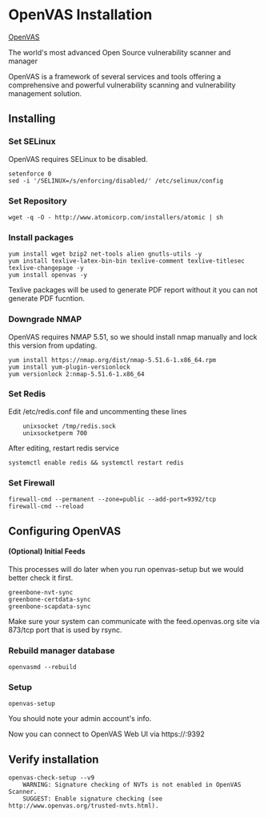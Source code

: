 # OpenVAS Installation
[OpenVAS](http://www.openvas.org)

The world's most advanced Open Source vulnerability scanner and manager

OpenVAS is a framework of several services and tools offering a comprehensive and powerful vulnerability scanning and vulnerability management solution.

## Installing
### Set SELinux

OpenVAS requires SELinux to be disabled.

```
setenforce 0
sed -i '/SELINUX=/s/enforcing/disabled/' /etc/selinux/config
```

### Set Repository

```
wget -q -O - http://www.atomicorp.com/installers/atomic | sh
```

### Install packages
```
yum install wget bzip2 net-tools alien gnutls-utils -y
yum install texlive-latex-bin-bin texlive-comment texlive-titlesec texlive-changepage -y 
yum install openvas -y
```

Texlive packages will be used to generate PDF report without it you can not generate PDF fucntion.

### Downgrade NMAP

OpenVAS requires NMAP 5.51, so we should install nmap manually and lock this version from updating.
```
yum install https://nmap.org/dist/nmap-5.51.6-1.x86_64.rpm
yum install yum-plugin-versionlock
yum versionlock 2:nmap-5.51.6-1.x86_64
```

### Set Redis

Edit /etc/redis.conf file and uncommenting these lines
```
    unixsocket /tmp/redis.sock
    unixsocketperm 700
```
After editing, restart redis service
```
systemctl enable redis && systemctl restart redis
```

### Set Firewall
```
firewall-cmd --permanent --zone=public --add-port=9392/tcp
firewall-cmd --reload
```

## Configuring OpenVAS
#### (Optional) Initial Feeds

This processes will do later when you run openvas-setup but we would better check it first.
```
greenbone-nvt-sync
greenbone-certdata-sync
greenbone-scapdata-sync
```

Make sure your system can communicate with the feed.openvas.org site via 873/tcp port that is used by rsync.

### Rebuild manager database
```
openvasmd --rebuild
```

### Setup
```
openvas-setup
```

You should note your admin account's info.

Now you can connect to OpenVAS Web UI via https://<Your IP>:9392

## Verify installation

```
openvas-check-setup --v9
    WARNING: Signature checking of NVTs is not enabled in OpenVAS Scanner.
    SUGGEST: Enable signature checking (see http://www.openvas.org/trusted-nvts.html).
```
     